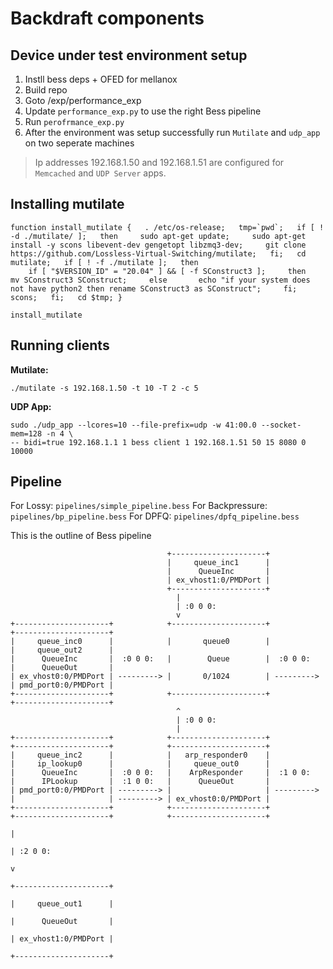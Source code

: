 # Backdraft components

## Device under test environment setup

1. Instll bess deps + OFED for mellanox
2. Build repo
3. Goto /exp/performance\_exp
4. Update `performance_exp.py` to use the right Bess pipeline
4. Run `perofrmance_exp.py`
5. After the environment was setup successfully run `Mutilate` and `udp_app` on two seperate machines

> Ip addresses 192.168.1.50 and 192.168.1.51 are configured for `Memcached` and `UDP Server` apps.


## Installing mutilate

```
function install_mutilate {   . /etc/os-release;   tmp=`pwd`;   if [ ! -d ./mutilate/ ];   then     sudo apt-get update;     sudo apt-get install -y scons libevent-dev gengetopt libzmq3-dev;     git clone https://github.com/Lossless-Virtual-Switching/mutilate;   fi;   cd mutilate;   if [ ! -f ./mutilate ];   then
    if [ "$VERSION_ID" = "20.04" ] && [ -f SConstruct3 ];     then       mv SConstruct3 SConstruct;     else       echo "if your system does not have python2 then rename SConstruct3 as SConstruct";     fi;     scons;   fi;   cd $tmp; }

install_mutilate
```


## Running clients

**Mutilate:**

```
./mutilate -s 192.168.1.50 -t 10 -T 2 -c 5
```

**UDP App:**

```
sudo ./udp_app --lcores=10 --file-prefix=udp -w 41:00.0 --socket-mem=128 -n 4 \
-- bidi=true 192.168.1.1 1 bess client 1 192.168.1.51 50 15 8080 0 10000
```


## Pipeline

For Lossy:        `pipelines/simple_pipeline.bess`
For Backpressure: `pipelines/bp_pipeline.bess`
For DPFQ:         `pipelines/dpfq_pipeline.bess`


This is the outline of Bess pipeline
```
                                   +---------------------+
                                   |     queue_inc1      |
                                   |      QueueInc       |
                                   | ex_vhost1:0/PMDPort |
                                   +---------------------+
                                     |
                                     | :0 0 0:
                                     v
+---------------------+            +---------------------+            +---------------------+
|     queue_inc0      |            |       queue0        |            |     queue_out2      |
|      QueueInc       |  :0 0 0:   |        Queue        |  :0 0 0:   |      QueueOut       |
| ex_vhost0:0/PMDPort | ---------> |       0/1024        | ---------> | pmd_port0:0/PMDPort |
+---------------------+            +---------------------+            +---------------------+
                                     ^
                                     | :0 0 0:
                                     |
+---------------------+            +---------------------+            +---------------------+            +---------------------+
|     queue_inc2      |            |   arp_responder0    |            |     ip_lookup0      |            |     queue_out0      |
|      QueueInc       |  :0 0 0:   |    ArpResponder     |  :1 0 0:   |      IPLookup       |  :1 0 0:   |      QueueOut       |
| pmd_port0:0/PMDPort | ---------> |                     | ---------> |                     | ---------> | ex_vhost0:0/PMDPort |
+---------------------+            +---------------------+            +---------------------+            +---------------------+
                                                                        |
                                                                        | :2 0 0:
                                                                        v
                                                                      +---------------------+
                                                                      |     queue_out1      |
                                                                      |      QueueOut       |
                                                                      | ex_vhost1:0/PMDPort |
                                                                      +---------------------+
```

